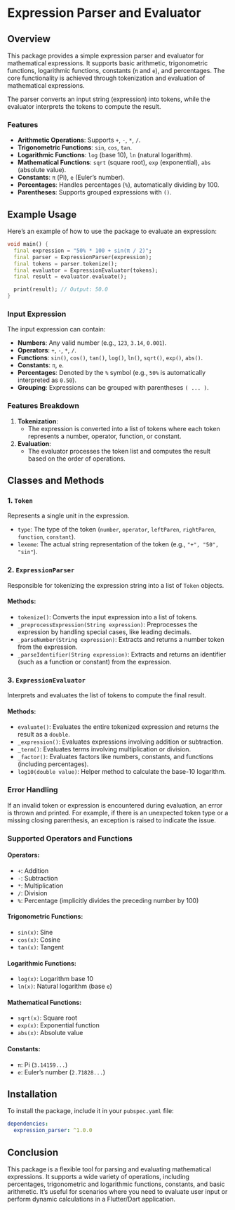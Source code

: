 <!--
This README describes the package. If you publish this package to pub.dev,
this README's contents appear on the landing page for your package.

For information about how to write a good package README, see the guide for
[writing package pages](https://dart.dev/tools/pub/writing-package-pages).

For general information about developing packages, see the Dart guide for
[creating packages](https://dart.dev/guides/libraries/create-packages)
and the Flutter guide for
[developing packages and plugins](https://flutter.dev/to/develop-packages).
-->

# Expression Parser and Evaluator

## Overview

This package provides a simple expression parser and evaluator for mathematical expressions. It supports basic arithmetic, trigonometric functions, logarithmic functions, constants (`π` and `e`), and percentages. The core functionality is achieved through tokenization and evaluation of mathematical expressions.

The parser converts an input string (expression) into tokens, while the evaluator interprets the tokens to compute the result.

### Features

- **Arithmetic Operations**: Supports `+`, `-`, `*`, `/`.
- **Trigonometric Functions**: `sin`, `cos`, `tan`.
- **Logarithmic Functions**: `log` (base 10), `ln` (natural logarithm).
- **Mathematical Functions**: `sqrt` (square root), `exp` (exponential), `abs` (absolute value).
- **Constants**: `π` (Pi), `e` (Euler’s number).
- **Percentages**: Handles percentages (`%`), automatically dividing by 100.
- **Parentheses**: Supports grouped expressions with `()`.

## Example Usage

Here’s an example of how to use the package to evaluate an expression:

```dart
void main() {
  final expression = "50% * 100 + sin(π / 2)";
  final parser = ExpressionParser(expression);
  final tokens = parser.tokenize();
  final evaluator = ExpressionEvaluator(tokens);
  final result = evaluator.evaluate();

  print(result); // Output: 50.0
}
```

### Input Expression

The input expression can contain:

- **Numbers**: Any valid number (e.g., `123`, `3.14`, `0.001`).
- **Operators**: `+`, `-`, `*`, `/`.
- **Functions**: `sin()`, `cos()`, `tan()`, `log()`, `ln()`, `sqrt()`, `exp()`, `abs()`.
- **Constants**: `π`, `e`.
- **Percentages**: Denoted by the `%` symbol (e.g., `50%` is automatically interpreted as `0.50`).
- **Grouping**: Expressions can be grouped with parentheses `( ... )`.

### Features Breakdown

1. **Tokenization**:
   - The expression is converted into a list of tokens where each token represents a number, operator, function, or constant.
2. **Evaluation**:
   - The evaluator processes the token list and computes the result based on the order of operations.

## Classes and Methods

### 1. `Token`

Represents a single unit in the expression.

- `type`: The type of the token (`number`, `operator`, `leftParen`, `rightParen`, `function`, `constant`).
- `lexeme`: The actual string representation of the token (e.g., `"+", "50", "sin"`).

### 2. `ExpressionParser`

Responsible for tokenizing the expression string into a list of `Token` objects.

#### Methods:

- `tokenize()`: Converts the input expression into a list of tokens.
- `_preprocessExpression(String expression)`: Preprocesses the expression by handling special cases, like leading decimals.
- `_parseNumber(String expression)`: Extracts and returns a number token from the expression.
- `_parseIdentifier(String expression)`: Extracts and returns an identifier (such as a function or constant) from the expression.

### 3. `ExpressionEvaluator`

Interprets and evaluates the list of tokens to compute the final result.

#### Methods:

- `evaluate()`: Evaluates the entire tokenized expression and returns the result as a `double`.
- `_expression()`: Evaluates expressions involving addition or subtraction.
- `_term()`: Evaluates terms involving multiplication or division.
- `_factor()`: Evaluates factors like numbers, constants, and functions (including percentages).
- `log10(double value)`: Helper method to calculate the base-10 logarithm.

### Error Handling

If an invalid token or expression is encountered during evaluation, an error is thrown and printed. For example, if there is an unexpected token type or a missing closing parenthesis, an exception is raised to indicate the issue.

### Supported Operators and Functions

#### Operators:

- `+`: Addition
- `-`: Subtraction
- `*`: Multiplication
- `/`: Division
- `%`: Percentage (implicitly divides the preceding number by 100)

#### Trigonometric Functions:

- `sin(x)`: Sine
- `cos(x)`: Cosine
- `tan(x)`: Tangent

#### Logarithmic Functions:

- `log(x)`: Logarithm base 10
- `ln(x)`: Natural logarithm (base `e`)

#### Mathematical Functions:

- `sqrt(x)`: Square root
- `exp(x)`: Exponential function
- `abs(x)`: Absolute value

#### Constants:

- `π`: Pi (`3.14159...`)
- `e`: Euler’s number (`2.71828...`)

## Installation

To install the package, include it in your `pubspec.yaml` file:

```yaml
dependencies:
  expression_parser: ^1.0.0
```

## Conclusion

This package is a flexible tool for parsing and evaluating mathematical expressions. It supports a wide variety of operations, including percentages, trigonometric and logarithmic functions, constants, and basic arithmetic. It’s useful for scenarios where you need to evaluate user input or perform dynamic calculations in a Flutter/Dart application.
